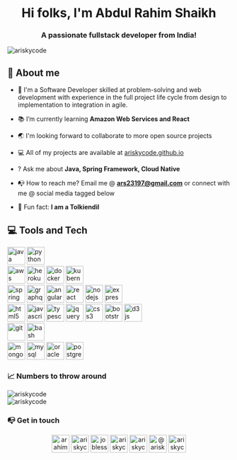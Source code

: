 <h1 align="center">Hi folks, I'm Abdul Rahim Shaikh</h1>
<h3 align="center">A passionate fullstack developer from India!</h3>

<p align="left"> <img src="https://komarev.com/ghpvc/?username=ariskycode" alt="ariskycode" /> </p>

## 	&#x1F64B; About me

- &#x1F464; I'm a Software Developer skilled at problem-solving and web development with experience in the full project life cycle from design to implementation to integration in agile.

- &#x1F4DA; I’m currently learning **Amazon Web Services and React**

- &#x1F30F; I'm looking forward to collaborate to more open source projects

- &#x1F4BB; All of my projects are available at [ariskycode.github.io](ariskycode.github.io)

- &#x003F; Ask me about **Java, Spring Framework, Cloud Native**

- &#x1F4ED; How to reach me? Email me @ **ars23197@gmail.com** or connect with me @ social media tagged below

- &#x1F3A0; Fun fact: **I am a Tolkiendil**

## &#x1F4BB; Tools and Tech

<p align="left">
    <img src="https://devicons.github.io/devicon/devicon.git/icons/java/java-original-wordmark.svg" alt="java" width="40" height="40"/> 
    <img src="https://devicons.github.io/devicon/devicon.git/icons/python/python-original.svg" alt="python" width="40" height="40"/> 
    <br/>
    <img src="https://devicons.github.io/devicon/devicon.git/icons/amazonwebservices/amazonwebservices-original-wordmark.svg" alt="aws" width="40" height="40"/> 
    <img src="https://devicons.github.io/devicon/devicon.git/icons/heroku/heroku-original-wordmark.svg" alt="heroku" width="40" height="40"/> 
    <img src="https://devicons.github.io/devicon/devicon.git/icons/docker/docker-original-wordmark.svg" alt="docker" width="40" height="40"/> 
    <img src="https://www.vectorlogo.zone/logos/kubernetes/kubernetes-icon.svg" alt="kubernetes" width="40" height="40"/> 
    <br/>
    <img src="https://www.vectorlogo.zone/logos/springio/springio-icon.svg" alt="spring" width="40" height="40"/>
    <img src="https://www.vectorlogo.zone/logos/graphql/graphql-icon.svg" alt="graphql" width="40" height="40"/>
    <img src="https://devicons.github.io/devicon/devicon.git/icons/angularjs/angularjs-original.svg" alt="angularjs" width="40" height="40"/> 
    <img src="https://devicons.github.io/devicon/devicon.git/icons/react/react-original-wordmark.svg" alt="react" width="40" height="40"/>
    <img src="https://devicons.github.io/devicon/devicon.git/icons/nodejs/nodejs-original-wordmark.svg" alt="nodejs" width="40" height="40"/> 
    <img src="https://devicons.github.io/devicon/devicon.git/icons/express/express-original-wordmark.svg" alt="express" width="40" height="40"/> 
    <br/>
    <img src="https://devicons.github.io/devicon/devicon.git/icons/html5/html5-original-wordmark.svg" alt="html5" width="40" height="40"/> 
    <img src="https://devicons.github.io/devicon/devicon.git/icons/javascript/javascript-original.svg" alt="javascript" width="40" height="40"/> 
    <img src="https://devicons.github.io/devicon/devicon.git/icons/typescript/typescript-original.svg" alt="typescript" width="40" height="40"/>
    <img src="http://devicons.github.io/devicon/devicon.git/icons/jquery/jquery-original-wordmark.svg" alt="jquery" width="40" height="40"/> 
    <img src="https://devicons.github.io/devicon/devicon.git/icons/css3/css3-original-wordmark.svg" alt="css3" width="40" height="40"/> 
    <img src="https://devicons.github.io/devicon/devicon.git/icons/bootstrap/bootstrap-plain.svg" alt="bootstrap" width="40" height="40"/> 
    <img src="https://devicons.github.io/devicon/devicon.git/icons/d3js/d3js-original.svg" alt="d3js" width="40" height="40"/> 
    <br/>
    <img src="https://www.vectorlogo.zone/logos/git-scm/git-scm-icon.svg" alt="git" width="40" height="40"/>
    <img src="https://www.vectorlogo.zone/logos/gnu_bash/gnu_bash-icon.svg" alt="bash" width="40" height="40"/> 
    <br/>
    <img src="https://devicons.github.io/devicon/devicon.git/icons/mongodb/mongodb-original-wordmark.svg" alt="mongodb" width="40" height="40"/> 
    <img src="https://devicons.github.io/devicon/devicon.git/icons/mysql/mysql-original-wordmark.svg" alt="mysql" width="40" height="40"/> 
    <img src="https://devicons.github.io/devicon/devicon.git/icons/oracle/oracle-original.svg" alt="oracle" width="40" height="40"/> 
    <img src="https://devicons.github.io/devicon/devicon.git/icons/postgresql/postgresql-original-wordmark.svg" alt="postgresql" width="40" height="40"/> 
</p>


### &#x1f4c8; Numbers to throw around
<p>
    <img align="center" src="https://github-readme-stats.vercel.app/api?username=ariskycode&show_icons=true" alt="ariskycode" />
    <br/>
    <img src="https://github-readme-stats.vercel.app/api/top-langs/?username=ariskycode&layout=compact" alt="ariskycode" />
</p>


### &#x1F4ED; Get in touch
<p align="center">
    <a href="https://linkedin.com/in/arahims" target="blank"><img align="center" src="https://cdn.jsdelivr.net/npm/simple-icons@3.0.1/icons/linkedin.svg" alt="arahims" height="40" width="40" /></a>
    <a href="https://twitter.com/ariskycode" target="blank"><img align="center" src="https://cdn.jsdelivr.net/npm/simple-icons@3.0.1/icons/twitter.svg" alt="ariskycode" height="40" width="40"/></a>
    <a href="https://instagram.com/joblessness_over9000" target="blank"><img align="center" src="https://cdn.jsdelivr.net/npm/simple-icons@3.0.1/icons/instagram.svg" alt="joblessness_over9000" height="40" width="40"/></a>
    <a href="https://codepen.io/ariskycode" target="blank"><img align="center" src="https://cdn.jsdelivr.net/npm/simple-icons@3.0.1/icons/codepen.svg" alt="ariskycode" height="40" width="40"/></a>
    <a href="https://stackoverflow.com/users/ariskycode" target="blank"><img align="center" src="https://cdn.jsdelivr.net/npm/simple-icons@3.0.1/icons/stackoverflow.svg" alt="ariskycode" height="40" width="40"/></a>
    <a href="https://medium.com/@ariskycode" target="blank"><img align="center" src="https://cdn.jsdelivr.net/npm/simple-icons@3.0.1/icons/medium.svg" alt="@ariskycode" height="40" width="40"/></a>
    <a href="https://dev.to/ariskycode" target="blank"><img align="center" src="https://cdn.jsdelivr.net/npm/simple-icons@3.0.1/icons/dev-dot-to.svg" alt="ariskycode" height="40" width="40"/></a>
</p>